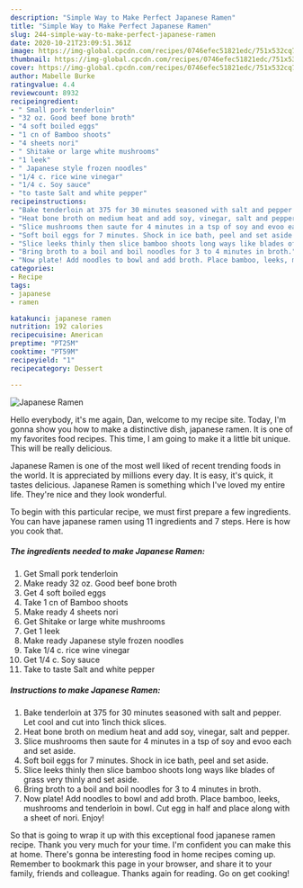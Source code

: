 ```yaml
---
description: "Simple Way to Make Perfect Japanese Ramen"
title: "Simple Way to Make Perfect Japanese Ramen"
slug: 244-simple-way-to-make-perfect-japanese-ramen
date: 2020-10-21T23:09:51.361Z
image: https://img-global.cpcdn.com/recipes/0746efec51821edc/751x532cq70/japanese-ramen-recipe-main-photo.jpg
thumbnail: https://img-global.cpcdn.com/recipes/0746efec51821edc/751x532cq70/japanese-ramen-recipe-main-photo.jpg
cover: https://img-global.cpcdn.com/recipes/0746efec51821edc/751x532cq70/japanese-ramen-recipe-main-photo.jpg
author: Mabelle Burke
ratingvalue: 4.4
reviewcount: 8932
recipeingredient:
- " Small pork tenderloin"
- "32 oz. Good beef bone broth"
- "4 soft boiled eggs"
- "1 cn of Bamboo shoots"
- "4 sheets nori"
- " Shitake or large white mushrooms"
- "1 leek"
- " Japanese style frozen noodles"
- "1/4 c. rice wine vinegar"
- "1/4 c. Soy sauce"
- "to taste Salt and white pepper"
recipeinstructions:
- "Bake tenderloin at 375 for 30 minutes seasoned with salt and pepper. Let cool and cut into 1inch thick slices."
- "Heat bone broth on medium heat and add soy, vinegar, salt and pepper."
- "Slice mushrooms then saute for 4 minutes in a tsp of soy and evoo each and set aside."
- "Soft boil eggs for 7 minutes. Shock in ice bath, peel and set aside."
- "Slice leeks thinly then slice bamboo shoots long ways like blades of grass very thinly and set aside."
- "Bring broth to a boil and boil noodles for 3 to 4 minutes in broth."
- "Now plate! Add noodles to bowl and add broth. Place bamboo, leeks, mushrooms and tenderloin in bowl. Cut egg in half and place along with a sheet of nori. Enjoy!"
categories:
- Recipe
tags:
- japanese
- ramen

katakunci: japanese ramen 
nutrition: 192 calories
recipecuisine: American
preptime: "PT25M"
cooktime: "PT59M"
recipeyield: "1"
recipecategory: Dessert

---
```



![Japanese Ramen](https://img-global.cpcdn.com/recipes/0746efec51821edc/751x532cq70/japanese-ramen-recipe-main-photo.jpg)

Hello everybody, it's me again, Dan, welcome to my recipe site. Today, I'm gonna show you how to make a distinctive dish, japanese ramen. It is one of my favorites food recipes. This time, I am going to make it a little bit unique. This will be really delicious.



Japanese Ramen is one of the most well liked of recent trending foods in the world. It is appreciated by millions every day. It is easy, it's quick, it tastes delicious. Japanese Ramen is something which I've loved my entire life. They're nice and they look wonderful.


To begin with this particular recipe, we must first prepare a few ingredients. You can have japanese ramen using 11 ingredients and 7 steps. Here is how you cook that.

<!--inarticleads1-->

##### The ingredients needed to make Japanese Ramen:

1. Get  Small pork tenderloin
1. Make ready 32 oz. Good beef bone broth
1. Get 4 soft boiled eggs
1. Take 1 cn of Bamboo shoots
1. Make ready 4 sheets nori
1. Get  Shitake or large white mushrooms
1. Get 1 leek
1. Make ready  Japanese style frozen noodles
1. Take 1/4 c. rice wine vinegar
1. Get 1/4 c. Soy sauce
1. Take to taste Salt and white pepper




<!--inarticleads2-->

##### Instructions to make Japanese Ramen:

1. Bake tenderloin at 375 for 30 minutes seasoned with salt and pepper. Let cool and cut into 1inch thick slices.
1. Heat bone broth on medium heat and add soy, vinegar, salt and pepper.
1. Slice mushrooms then saute for 4 minutes in a tsp of soy and evoo each and set aside.
1. Soft boil eggs for 7 minutes. Shock in ice bath, peel and set aside.
1. Slice leeks thinly then slice bamboo shoots long ways like blades of grass very thinly and set aside.
1. Bring broth to a boil and boil noodles for 3 to 4 minutes in broth.
1. Now plate! Add noodles to bowl and add broth. Place bamboo, leeks, mushrooms and tenderloin in bowl. Cut egg in half and place along with a sheet of nori. Enjoy!




So that is going to wrap it up with this exceptional food japanese ramen recipe. Thank you very much for your time. I'm confident you can make this at home. There's gonna be interesting food in home recipes coming up. Remember to bookmark this page in your browser, and share it to your family, friends and colleague. Thanks again for reading. Go on get cooking!
